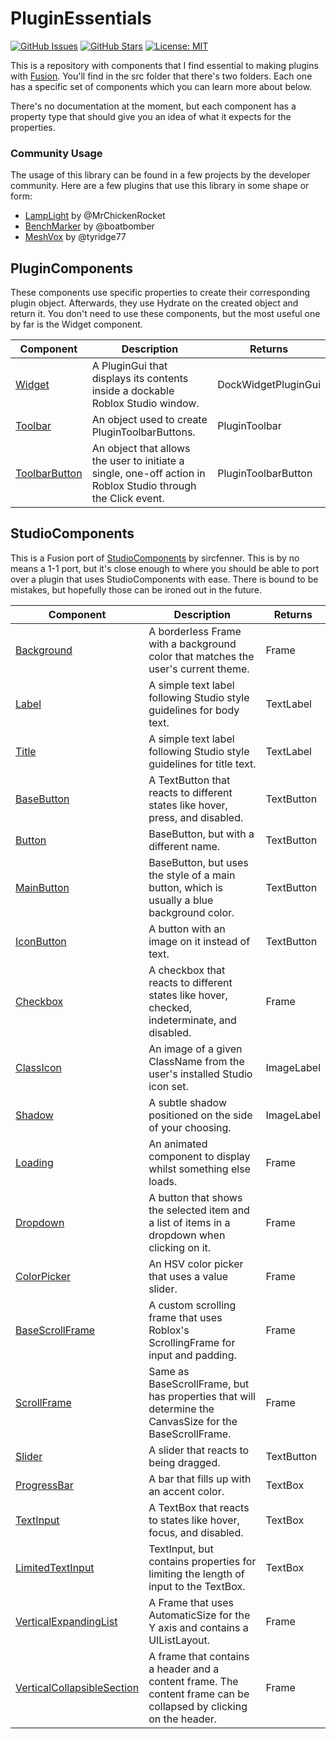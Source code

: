 # PluginEssentials
[![GitHub Issues](https://img.shields.io/github/issues/mvyasu/PluginEssentials.svg)](https://github.com/mvyasu/PluginEssentials/issues)
[![GitHub Stars](https://img.shields.io/github/stars/mvyasu/PluginEssentials.svg)](https://github.com/mvyasu/PluginEssentials/stargazers)
[![License: MIT](https://img.shields.io/badge/License-MIT-blue.svg)](https://opensource.org/licenses/MIT)

This is a repository with components that I find essential to making plugins with [Fusion](https://github.com/Elttob/Fusion). You'll find in the src folder that there's two folders. Each one has a specific set of components which you can learn more about below.

There's no documentation at the moment, but each component has a property type that should give you an idea of what it expects for the properties.

### Community Usage

The usage of this library can be found in a few projects by the developer community. Here are a few plugins that use this library in some shape or form:

- [LampLight](https://devforum.roblox.com/t/lamplight-global-illumination-for-roblox-new-v12/1837877) by @MrChickenRocket
- [BenchMarker](https://devforum.roblox.com/t/benchmarker-plugin-compare-function-speeds-with-graphs-percentiles-and-more/829912) by @boatbomber
- [MeshVox](https://devforum.roblox.com/t/meshvox-v10-a-powerful-3d-smooth-terrain-importstamping-tool/2576245) by @tyridge77

## PluginComponents

These components use specific properties to create their corresponding plugin object. Afterwards, they use Hydrate on the created object and return it. You don't need to use these components, but the most useful one by far is the Widget component.

| Component | Description | Returns |
| --- | --- | --- |
| [Widget](https://github.com/mvyasu/PluginEssentials/blob/main/src/PluginComponents/Widget.lua) | A PluginGui that displays its contents inside a dockable Roblox Studio window. | DockWidgetPluginGui |
| [Toolbar](https://github.com/mvyasu/PluginEssentials/blob/main/src/PluginComponents/Toolbar.lua) | An object used to create PluginToolbarButtons. | PluginToolbar |
| [ToolbarButton](https://github.com/mvyasu/PluginEssentials/blob/main/src/PluginComponents/ToolbarButton.lua) | An object that allows the user to initiate a single, one-off action in Roblox Studio through the Click event. | PluginToolbarButton |

## StudioComponents

This is a Fusion port of [StudioComponents](https://github.com/sircfenner/StudioComponents) by sircfenner. This is by no means a 1-1 port, but it's close enough to where you should be able to port over a plugin that uses StudioComponents with ease. There is bound to be mistakes, but hopefully those can be ironed out in the future.

| Component | Description | Returns |
| --- | --- | --- |
| [Background](https://github.com/mvyasu/PluginEssentials/blob/main/src/StudioComponents/Background.lua) | A borderless Frame with a background color that matches the user's current theme. | Frame |
| [Label](https://github.com/mvyasu/PluginEssentials/blob/main/src/StudioComponents/Label.lua) | A simple text label following Studio style guidelines for body text. | TextLabel |
| [Title](https://github.com/mvyasu/PluginEssentials/blob/main/src/StudioComponents/Title.lua) | A simple text label following Studio style guidelines for title text. | TextLabel |
| [BaseButton](https://github.com/mvyasu/PluginEssentials/blob/main/src/StudioComponents/BaseButton.lua) | A TextButton that reacts to different states like hover, press, and disabled. | TextButton |
| [Button](https://github.com/mvyasu/PluginEssentials/blob/main/src/StudioComponents/Button.lua) | BaseButton, but with a different name. | TextButton |
| [MainButton](https://github.com/mvyasu/PluginEssentials/blob/main/src/StudioComponents/MainButton.lua) | BaseButton, but uses the style of a main button, which is usually a blue background color. | TextButton |
| [IconButton](https://github.com/mvyasu/PluginEssentials/blob/main/src/StudioComponents/IconButton.lua) | A button with an image on it instead of text. | TextButton |
| [Checkbox](https://github.com/mvyasu/PluginEssentials/blob/main/src/StudioComponents/Checkbox.lua) | A checkbox that reacts to different states like hover, checked, indeterminate, and disabled. | Frame |
| [ClassIcon](https://github.com/mvyasu/PluginEssentials/blob/main/src/StudioComponents/ClassIcon.lua) | An image of a given ClassName from the user's installed Studio icon set. | ImageLabel |
| [Shadow](https://github.com/mvyasu/PluginEssentials/blob/main/src/StudioComponents/Shadow.lua) | A subtle shadow positioned on the side of your choosing. | ImageLabel |
| [Loading](https://github.com/mvyasu/PluginEssentials/blob/main/src/StudioComponents/Loading.lua) | An animated component to display whilst something else loads. | Frame |
| [Dropdown](https://github.com/mvyasu/PluginEssentials/blob/main/src/StudioComponents/Dropdown/init.lua) | A button that shows the selected item and a list of items in a dropdown when clicking on it. | Frame |
| [ColorPicker](https://github.com/mvyasu/PluginEssentials/blob/main/src/StudioComponents/ColorPicker.lua) | An HSV color picker that uses a value slider. | Frame |
| [BaseScrollFrame](https://github.com/mvyasu/PluginEssentials/blob/main/src/StudioComponents/BaseScrollFrame/init.lua) | A custom scrolling frame that uses Roblox's ScrollingFrame for input and padding. | Frame |
| [ScrollFrame](https://github.com/mvyasu/PluginEssentials/blob/main/src/StudioComponents/ScrollFrame.lua) | Same as BaseScrollFrame, but has properties that will determine the CanvasSize for the BaseScrollFrame. | Frame |
| [Slider](https://github.com/mvyasu/PluginEssentials/blob/main/src/StudioComponents/Slider.lua) | A slider that reacts to being dragged. | TextButton |
| [ProgressBar](https://github.com/mvyasu/PluginEssentials/blob/main/src/StudioComponents/ProgressBar.lua) | A bar that fills up with an accent color. | TextBox |
| [TextInput](https://github.com/mvyasu/PluginEssentials/blob/main/src/StudioComponents/TextInput.lua) | A TextBox that reacts to states like hover, focus, and disabled. | TextBox |
| [LimitedTextInput](https://github.com/mvyasu/PluginEssentials/blob/main/src/StudioComponents/LimitedTextInput.lua) | TextInput, but contains properties for limiting the length of input to the TextBox. | TextBox |
| [VerticalExpandingList](https://github.com/mvyasu/PluginEssentials/blob/main/src/StudioComponents/VerticalExpandingList.lua) | A Frame that uses AutomaticSize for the Y axis and contains a UIListLayout. | Frame |
| [VerticalCollapsibleSection](https://github.com/mvyasu/PluginEssentials/blob/main/src/StudioComponents/VerticalCollapsibleSection.lua) | A frame that contains a header and a content frame. The content frame can be collapsed by clicking on the header.  | Frame |
